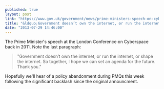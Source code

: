 ```yaml
---
published: true
layout: post
link: "https://www.gov.uk/government/news/prime-ministers-speech-on-cyberspace"
title: "&ldquo;Government doesn’t own the internet, or run the internet, or shape the internet.&rdquo;"
date: "2013-07-29 14:46:00"
---
```


The Prime Minister's speech at the London Conference on Cyberspace back in 2011. Note the last paragraph:

> "Government doesn’t own the internet, or run the internet, or shape the internet. So together, I hope we can set an agenda for the future. Thank you."

Hopefully we'll hear of a policy abandonment during PMQs this week following the significant backlash since the original announcment.